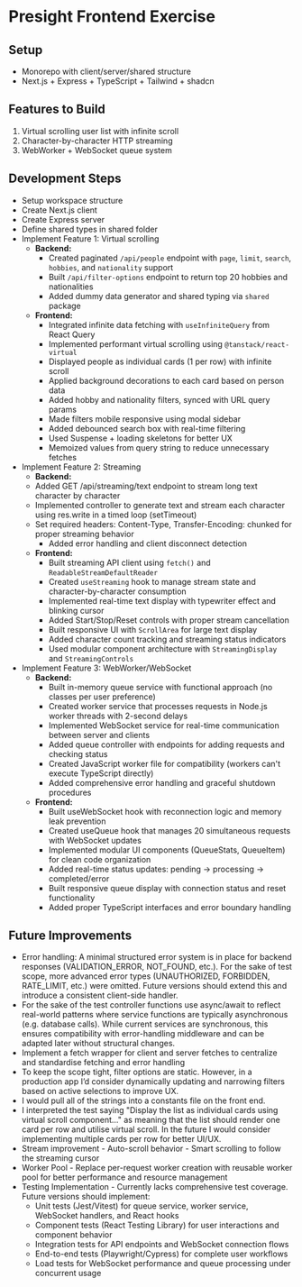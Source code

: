 # Presight Frontend Exercise

## Setup

- Monorepo with client/server/shared structure
- Next.js + Express + TypeScript + Tailwind + shadcn

## Features to Build

1. Virtual scrolling user list with infinite scroll
2. Character-by-character HTTP streaming
3. WebWorker + WebSocket queue system

## Development Steps

- Setup workspace structure
- Create Next.js client
- Create Express server
- Define shared types in shared folder
- Implement Feature 1: Virtual scrolling
  - **Backend:**
    - Created paginated `/api/people` endpoint with `page`, `limit`, `search`, `hobbies`, and `nationality` support
    - Built `/api/filter-options` endpoint to return top 20 hobbies and nationalities
    - Added dummy data generator and shared typing via `shared` package
  - **Frontend:**
    - Integrated infinite data fetching with `useInfiniteQuery` from React Query
    - Implemented performant virtual scrolling using `@tanstack/react-virtual`
    - Displayed people as individual cards (1 per row) with infinite scroll
    - Applied background decorations to each card based on person data
    - Added hobby and nationality filters, synced with URL query params
    - Made filters mobile responsive using modal sidebar
    - Added debounced search box with real-time filtering
    - Used Suspense + loading skeletons for better UX
    - Memoized values from query string to reduce unnecessary fetches
- Implement Feature 2: Streaming
  - **Backend:**
  - Added GET /api/streaming/text endpoint to stream long text character by character
  - Implemented controller to generate text and stream each character using res.write in a timed loop (setTimeout)
  - Set required headers: Content-Type, Transfer-Encoding: chunked for proper streaming behavior
    - Added error handling and client disconnect detection
  - **Frontend:**
    - Built streaming API client using `fetch()` and `ReadableStreamDefaultReader`
    - Created `useStreaming` hook to manage stream state and character-by-character consumption
    - Implemented real-time text display with typewriter effect and blinking cursor
    - Added Start/Stop/Reset controls with proper stream cancellation
    - Built responsive UI with `ScrollArea` for large text display
    - Added character count tracking and streaming status indicators
    - Used modular component architecture with `StreamingDisplay` and `StreamingControls`
- Implement Feature 3: WebWorker/WebSocket
  - **Backend:**
    - Built in-memory queue service with functional approach (no classes per user preference)
    - Created worker service that processes requests in Node.js worker threads with 2-second delays
    - Implemented WebSocket service for real-time communication between server and clients
    - Added queue controller with endpoints for adding requests and checking status
    - Created JavaScript worker file for compatibility (workers can't execute TypeScript directly)
    - Added comprehensive error handling and graceful shutdown procedures
  - **Frontend:**
    - Built useWebSocket hook with reconnection logic and memory leak prevention
    - Created useQueue hook that manages 20 simultaneous requests with WebSocket updates
    - Implemented modular UI components (QueueStats, QueueItem) for clean code organization
    - Added real-time status updates: pending → processing → completed/error
    - Built responsive queue display with connection status and reset functionality
    - Added proper TypeScript interfaces and error boundary handling

## Future Improvements

- Error handling: A minimal structured error system is in place for backend responses (VALIDATION_ERROR, NOT_FOUND, etc.). For the sake of test scope, more advanced error types (UNAUTHORIZED, FORBIDDEN, RATE_LIMIT, etc.) were omitted. Future versions should extend this and introduce a consistent client-side handler.
- For the sake of the test controller functions use async/await to reflect real-world patterns where service functions are typically asynchronous (e.g. database calls). While current services are synchronous, this ensures compatibility with error-handling middleware and can be adapted later without structural changes.
- Implement a fetch wrapper for client and server fetches to centralize and standardise fetching and error handling
- To keep the scope tight, filter options are static. However, in a production app I’d consider dynamically updating and narrowing filters based on active selections to improve UX.
- I would pull all of the strings into a constants file on the front end.
- I interpreted the test saying "Display the list as individual cards using virtual scroll component..." as meaning that the list should render one card per row and utilise virtual scroll. In the future I would consider implementing multiple cards per row for better UI/UX.
- Stream improvement - Auto-scroll behavior - Smart scrolling to follow the streaming cursor
- Worker Pool - Replace per-request worker creation with reusable worker pool for better performance and resource management
- Testing Implementation - Currently lacks comprehensive test coverage. Future versions should implement:
  - Unit tests (Jest/Vitest) for queue service, worker service, WebSocket handlers, and React hooks
  - Component tests (React Testing Library) for user interactions and component behavior
  - Integration tests for API endpoints and WebSocket connection flows
  - End-to-end tests (Playwright/Cypress) for complete user workflows
  - Load tests for WebSocket performance and queue processing under concurrent usage
